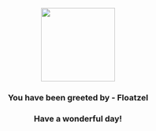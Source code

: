 <p align="center">
    <img src="https://raw.githubusercontent.com/PokeAPI/sprites/master/sprites/pokemon/419.png" width="150" height="150">
</p>
<h3 align="center">You have been greeted by - <b>Floatzel</b></h3>
<h3 align="center">Have a wonderful day!</h3>
